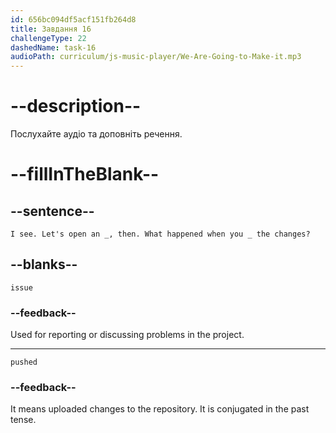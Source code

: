 ```yaml
---
id: 656bc094df5acf151fb264d8
title: Завдання 16
challengeType: 22
dashedName: task-16
audioPath: curriculum/js-music-player/We-Are-Going-to-Make-it.mp3
---
```


<!--
AUDIO REFERENCE: 
Sarah: "I see. Let's open an _, then. What happened when you _ the changes?"
-->

# --description--

Послухайте аудіо та доповніть речення.

# --fillInTheBlank--

## --sentence--

`I see. Let's open an _, then. What happened when you _ the changes?`

## --blanks--

`issue`

### --feedback--

Used for reporting or discussing problems in the project.

---

`pushed`

### --feedback--

It means uploaded changes to the repository. It is conjugated in the past tense.
